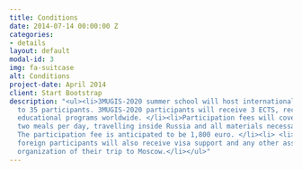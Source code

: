 ```yaml
---
title: Conditions
date: 2014-07-14 00:00:00 Z
categories:
- details
layout: default
modal-id: 3
img: fa-suitcase
alt: Conditions
project-date: April 2014
client: Start Bootstrap
description: "<ul><li>3MUGIS-2020 summer school will host international groups up
  to 35 participants. 3MUGIS-2020 participants will receive 3 ECTS, recognized by
  educational programs worldwide. </li><li>Participation fees will cover accommodation,
  two meals per day, travelling inside Russia and all materials necessary for courses.
  The participation fee is anticipated to be 1,800 euro. </li><li> <li>All of the
  foreign participants will also receive visa support and any other assistance with
  organization of their trip to Moscow.</li></ul>"
---
```


